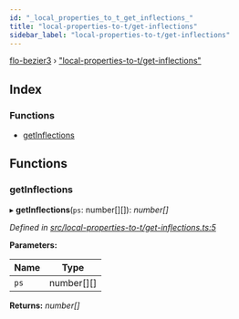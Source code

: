 ```yaml
---
id: "_local_properties_to_t_get_inflections_"
title: "local-properties-to-t/get-inflections"
sidebar_label: "local-properties-to-t/get-inflections"
---
```


[flo-bezier3](../globals.md) › ["local-properties-to-t/get-inflections"](_local_properties_to_t_get_inflections_.md)

## Index

### Functions

* [getInflections](_local_properties_to_t_get_inflections_.md#getinflections)

## Functions

###  getInflections

▸ **getInflections**(`ps`: number[][]): *number[]*

*Defined in [src/local-properties-to-t/get-inflections.ts:5](https://github.com/FlorisSteenkamp/FloBezier/blob/6f79660/src/local-properties-to-t/get-inflections.ts#L5)*

**Parameters:**

Name | Type |
------ | ------ |
`ps` | number[][] |

**Returns:** *number[]*
